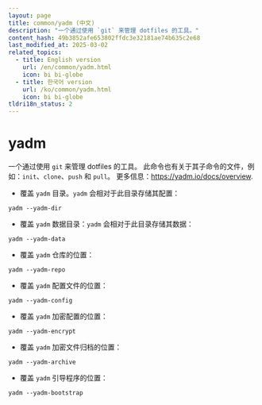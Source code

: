 ```yaml
---
layout: page
title: common/yadm (中文)
description: "一个通过使用 `git` 来管理 dotfiles 的工具。"
content_hash: 49b3852afe653802ffdc3e32181ae74b635c2e68
last_modified_at: 2025-03-02
related_topics:
  - title: English version
    url: /en/common/yadm.html
    icon: bi bi-globe
  - title: 한국어 version
    url: /ko/common/yadm.html
    icon: bi bi-globe
tldri18n_status: 2
---
```

# yadm

一个通过使用 `git` 来管理 dotfiles 的工具。
此命令也有关于其子命令的文件，例如：`init`、`clone`、`push` 和 `pull`。
更多信息：<https://yadm.io/docs/overview>.

- 覆盖 `yadm` 目录。`yadm` 会相对于此目录存储其配置：

`yadm --yadm-dir`

- 覆盖 `yadm` 数据目录：`yadm` 会相对于此目录存储其数据：

`yadm --yadm-data`

- 覆盖 `yadm` 仓库的位置：

`yadm --yadm-repo`

- 覆盖 `yadm` 配置文件的位置：

`yadm --yadm-config`

- 覆盖 `yadm` 加密配置的位置：

`yadm --yadm-encrypt`

- 覆盖 `yadm` 加密文件归档的位置：

`yadm --yadm-archive`

- 覆盖 `yadm` 引导程序的位置：

`yadm --yadm-bootstrap`
